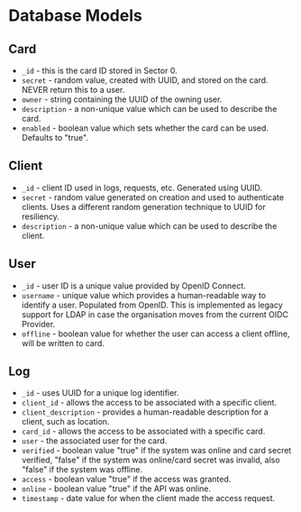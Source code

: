 # Database Models

## Card
- `_id` - this is the card ID stored in Sector 0.
- `secret` - random value, created with UUID, and stored on the card. NEVER return this to a user.
- `owner` - string containing the UUID of the owning user.
- `description` - a non-unique value which can be used to describe the card.
- `enabled` - boolean value which sets whether the card can be used. Defaults to "true".


## Client
- `_id` - client ID used in logs, requests, etc. Generated using UUID.
- `secret` - random value generated on creation and used to authenticate clients. Uses a different random generation 
  technique to UUID for resiliency.
- `description` - a non-unique value which can be used to describe the client.


## User
- `_id` - user ID is a unique value provided by OpenID Connect.
- `username` - unique value which provides a human-readable way to identify a user. Populated from OpenID. This is 
  implemented as legacy support for LDAP in case the organisation moves from the current OIDC Provider.
- `offline` - boolean value for whether the user can access a client offline, will be written to card.

## Log
- `_id` - uses UUID for a unique log identifier.
- `client_id` - allows the access to be associated with a specific client.
- `client_description` - provides a human-readable description for a client, such as location.
- `card_id` - allows the access to be associated with a specific card.
- `user` - the associated user for the card.
- `verified` - boolean value "true" if the system was online and card secret verified, "false" if the system was 
  online/card secret was invalid, also "false" if the system was offline.
- `access` - boolean value "true" if the access was granted.
- `online` - boolean value "true" if the API was online.
- `timestamp` - date value for when the client made the access request.

